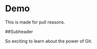 # Demo 

This is made for pull reasons. 

##Subheader 

So exciting to learn about the power of Git. 
